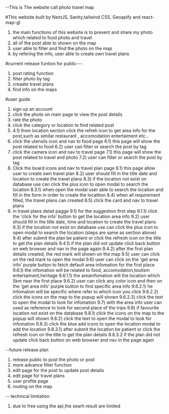 --This is The website call photo travel map

#This website built by NextJS, Sanity,tailwind CSS, Geoapify and react-map-gl
1) the main functions of this website is to present and share my photo which related to food photo and travel
2) all of the post able to shown on the map
3) user able to filter and find the photo on the map
4) by refering the info, user able to create own travel plans

#current release funtion for public---
  1) post rating function
  2) filter photo by tag
  3) creaate travel plans
  4) find info on the maps

#user guide
  1) sign up an account
  2) click the photo on main page to view the post details
  3) rate the photo
  4) click the category or location to find related post
  5) 4.1) from location section click the refreh icon to get area info for the post,such as similar restaurant , accomodation entertaiment etc...
  6) click the utensils icon and nav to food page
  6.1) this page will show the post related to food
  6.2) user can filter or search the post by tag
  7) click the camera icon and nav to travel page
  7.1) this page will show the post related to travel and photo
  7.2) user can filter or search the post by tag
  8) Click the board icons and nav to travel plan page
  8.1) this page allow user to create own travel plan
  8.2) user should fill in the title date and location to create the travel plans
  8.3) if the location not exist on database use can click the plus icon to open modal to search the location
  8.3.1) when open the modal user able to search the location and fill in the form in order to create the locattion
  8.4) when all requirement filled, the travel plans can created
  8.5) click the card and nav to travel plans
  9) in travel plans detail pagge
  9.1) for the suggestion first step
  9.1.1) click the 'click for the info' button to get the location area info
  9.2) user should fill in the title date, time and location to create the travel plans
  9.3) if the location not exist on database use can click the plus icon to open modal to search the location (steps are same as section above)
  9.4) after submit the plan be patient or click the refresh icon on the title to get the plan details
  9.4.1) if the plan did not update click back button on web browser and nav in the page again
  9.4.2) after the first plan details created, the red mark will shown on the map
  9.5) user can click on the red mark to open the modal
  9.6) user can click on the 'get area info' purple button to fetch default area infomation for the first place
  9.6.1) the infomation will be related to food, accomodation,toutism entertaiment,heritage
  9.6.1.1) the areainfomation will the location which 5km near the first place
  9.6.2) user can click any  color icon and then on the 'get area info' purple button to find specific area info
  9.6.2.1) he infomation will be specific where refer to which icon you click
  9.6.2.2) click the icons on the map to the popup will shown
  9.6.2.3) click the text to open the modal to look for infomation
  9.7) with the area info user can used as reference to look for second place of the trips
  9.8) if favourite location not exist on the database
  9.8.1) click the icons on the map to the popup will shown
  9.8.2) click the text to open the modal to look for infomation
  9.8.3) click the blue add icons to open the location modal to add the location
  9.8.3.1) after submit the location be patient or click the refresh icon on the title to get the plan details
  9.8.3.2 if the plan did not update click back button on web browser and nav in the page again

--future release plan
 1) release public to post the photo or post
 2) more advance filter function
 3) edit page for the post to update post details
 4) edit page for travel plans
 5) user profile page
 6) routing on the map

  
  
-- technical limitation
1) due to free using the api,the searh result are limited
  
    
    

  
